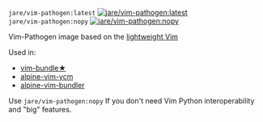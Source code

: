 `jare/vim-pathogen:latest`  [![jare/vim-pathogen:latest](https://badge.imagelayers.io/jare/vim-pathogen:latest.svg)](https://imagelayers.io/?images=jare/vim-pathogen:latest 'Get your own badge on imagelayers.io')   
`jare/vim-pathogen:nopy` [![jare/vim-pathogen:nopy](https://badge.imagelayers.io/jare/vim-pathogen:nopy.svg)](https://imagelayers.io/?images=jare/vim-pathogen:nopy 'Get your own badge on imagelayers.io')   

Vim-Pathogen image based on  the [lightweight Vim](https://registry.hub.docker.com/u/jare/alpine-vim/)

Used in:
- [vim-bundle★](https://registry.hub.docker.com/u/jare/vim-bundle/)
- [alpine-vim-ycm](https://registry.hub.docker.com/u/jare/alpine-vim-ycm/)
- [alpine-vim-bundler](https://registry.hub.docker.com/u/jare/alpine-vim-bundler/)


Use `jare/vim-pathogen:nopy` If you don't need Vim Python interoperability and "big" features.
